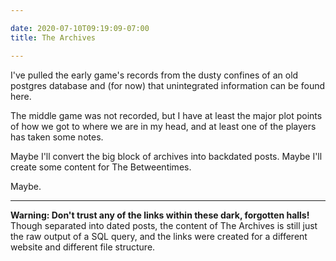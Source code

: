 ```yaml
---

date: 2020-07-10T09:19:09-07:00
title: The Archives

---
```


I've pulled the early game's records from the dusty confines of an old postgres database and (for now) that unintegrated information can be found here.

The middle game was not recorded, but I have at least the major plot points of how we got to where we are in my head, and at least one of the players has taken some notes.

Maybe I'll convert the big block of archives into backdated posts. Maybe I'll create some content for The Betweentimes.

Maybe.

-----

**Warning: Don't trust any of the links within these dark, forgotten halls!** Though separated into dated posts, the content of The Archives is still just the raw output of a SQL query, and the links were created for a different website and different file structure.
